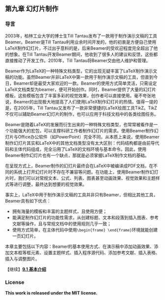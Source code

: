 ## 第九章 幻灯片制作

### 导言

2003年，柏林工业大学的博士生Till Tantau发布了一款用于制作演示文稿的工具Beamer。Beamer是Till Tantau利用业余时间开发的，他的初衷是方便自己使用LaTeX制作幻灯片，不过出乎意料的是，后来Beamer的受欢迎程度完全超出了他的想象。在Till Tantau开发Beamer期间，他收到了很多人的建议和反馈，这些都直接推动了开发工作。2010年，Till Tantau将Beamer交由他人维护和管理。

Beamer作为LaTeX的一种特殊文档类型，它的出现无疑丰富了LaTeX制作演示文稿的功能。虽然Beamer并非LaTeX中第一款用于制作演示文稿的工具，但直到今日，Beamer却是最受大家欢迎的一款。Beamer的使用方式简单灵活，只需设定LaTeX文档类型为beamer，便可开始创作。同时，Beamer提供了大量的幻灯片模板，这些模板包含了丰富多彩的视觉效果，创作者可以直接使用。毫不夸张地说，Beamer的出现极大地提高了人们使用LaTeX制作幻灯片的热情。值得一提的是，在2005年，Till Tantau又发布了一款非常便捷的LaTeX绘图工具TikZ。TikZ不仅可以辅助Beamer幻灯片的制作，也可以应用于科技文档中的各类绘图任务。

Beamer是随着LaTeX的发展而衍生出来的一种特殊文档类型，也常常被看作是一个功能强大的宏包，可以支撑科研工作者制作幻灯片的需求。使用Beamer制作幻灯片与Office办公软件（如PowerPoint）完全不同，从本质上来说，使用Beamer制作幻灯片其实和LaTeX中的其他文档类型没有太大区别：代码结构都是由前导代码和主体代码组成，完全沿用了LaTeX的文档环境与基本命令。因此，使用Beamer制作幻灯片也有一个缺点，那就是必须掌握LaTeX制作文档的基础。

在呈现方式上，Beamer制作的幻灯片最终会在LaTeX中被编译成PDF文档，在不同的系统上打开幻灯片时不存在不兼容等问题。在功能上，使用Beamer制作幻灯片时，我们可以对常规文本、公式、列表、图表甚至动画效果、视觉效果和主题样式等进行调整，最终达到想要的视觉效果。

事实上，LaTeX中用于制作演示文稿的工具并非只有Beamer，但相比其他工具，Beamer具有如下优点：

- 拥有海量的模板和丰富的主题样式，且使用方便；
- 能满足制作幻灯片的功能性需求，从创建标题、文本和段落到插入图表、参考文献等操作，且与常规文档中的使用规则几乎一致；
- 使用方式简单，在主体代码中使用`\begin{frame} \end{frame}`环境就能创建一页幻灯片。

本章主要包括以下内容：Beamer的基本使用方式、在演示稿中添加动画效果、添加文本框等框元素、设置主题样式、插入程序源代码、添加参考文献、插入表格、插入与调整图片。

【继续】[**9.1 基本介绍**](https://nbviewer.jupyter.org/github/xinychen/latex-cookbook/blob/main/chapter-9/section1.ipynb)

### License

<div class="alert alert-block alert-danger">
<b>This work is released under the MIT license.</b>
</div>
